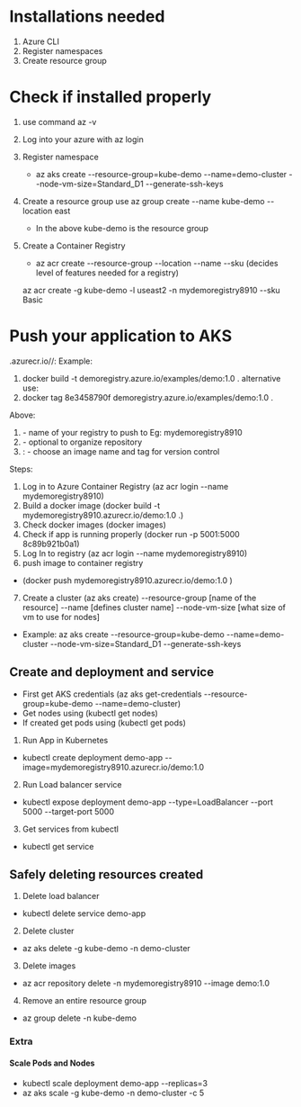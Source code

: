 # Installations needed
1. Azure CLI
2. Register namespaces
3. Create resource group

# Check if installed properly 
1. use command az -v 
2. Log into your azure with az login
3. Register namespace 
   - az aks create --resource-group=kube-demo --name=demo-cluster --node-vm-size=Standard_D1 --generate-ssh-keys
4. Create a resource group use az group create --name kube-demo --location east
   - In the above kube-demo is the resource group
    
5. Create a Container Registry 
   - az acr create
    --resource-group
     --location
     --name
     --sku (decides level of features needed for a registry)
     
    az acr create -g kube-demo -l useast2 -n mydemoregistry8910 --sku Basic

# Push your application to AKS
<registry-name>.azurecr.io/<namespace>/<image-name>:<tag>
Example:
1. docker build -t demoregistry.azure.io/examples/demo:1.0 .
   alternative use:
2. docker tag 8e3458790f demoregistry.azure.io/examples/demo:1.0 .

Above:
1. <registry-name> - name of your registry to push to Eg: mydemoregistry8910
2. <namespace> - optional to organize repository
3. <image-name>:<tag> - choose an image name and tag for version control 


Steps:
1. Log in to Azure Container Registry (az acr login --name mydemoregistry8910)
2. Build a docker image (docker build -t mydemoregistry8910.azurecr.io/demo:1.0 .)   
3. Check docker images (docker images)   
4. Check if app is running properly (docker run -p 5001:5000 8c89b921b0a1)
5. Log In to registry (az acr login --name mydemoregistry8910)   
6. push image to container registry
- (docker push mydemoregistry8910.azurecr.io/demo:1.0 )
7. Create a cluster
   (az aks create)
   --resource-group [name of the resource]
   --name [defines cluster name]
   --node-vm-size [what size of vm to use for nodes]
- Example: az aks create --resource-group=kube-demo --name=demo-cluster --node-vm-size=Standard_D1 --generate-ssh-keys

## Create and deployment and service
- First get AKS credentials (az aks get-credentials --resource-group=kube-demo --name=demo-cluster)
- Get nodes using (kubectl get nodes)
- If created get pods using (kubectl get pods)

1. Run App in Kubernetes
- kubectl create deployment demo-app --image=mydemoregistry8910.azurecr.io/demo:1.0
2. Run Load balancer service
- kubectl expose deployment demo-app --type=LoadBalancer --port 5000 --target-port 5000
3. Get services from kubectl 
- kubectl get service
    
## Safely deleting resources created
1. Delete load balancer
- kubectl delete service demo-app
2. Delete cluster
- az aks delete -g kube-demo -n demo-cluster
3. Delete images
- az acr repository delete -n mydemoregistry8910 --image demo:1.0
4. Remove an entire resource group
- az group delete -n kube-demo

### Extra 
#### Scale Pods and Nodes
- kubectl scale deployment demo-app --replicas=3
- az aks scale -g kube-demo -n demo-cluster -c 5